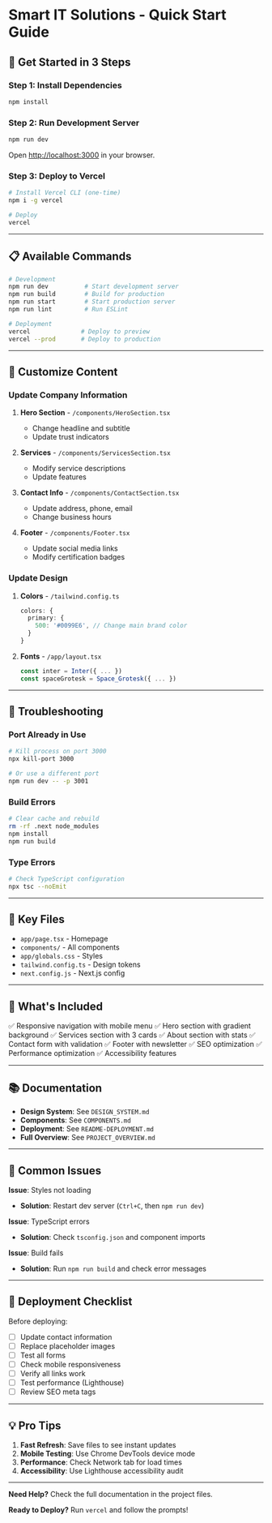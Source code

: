 # Smart IT Solutions - Quick Start Guide

## 🚀 Get Started in 3 Steps

### Step 1: Install Dependencies
```bash
npm install
```

### Step 2: Run Development Server
```bash
npm run dev
```

Open [http://localhost:3000](http://localhost:3000) in your browser.

### Step 3: Deploy to Vercel
```bash
# Install Vercel CLI (one-time)
npm i -g vercel

# Deploy
vercel
```

---

## 📋 Available Commands

```bash
# Development
npm run dev          # Start development server
npm run build        # Build for production
npm run start        # Start production server
npm run lint         # Run ESLint

# Deployment
vercel              # Deploy to preview
vercel --prod       # Deploy to production
```

---

## 🎨 Customize Content

### Update Company Information

1. **Hero Section** - `/components/HeroSection.tsx`
   - Change headline and subtitle
   - Update trust indicators

2. **Services** - `/components/ServicesSection.tsx`
   - Modify service descriptions
   - Update features

3. **Contact Info** - `/components/ContactSection.tsx`
   - Update address, phone, email
   - Change business hours

4. **Footer** - `/components/Footer.tsx`
   - Update social media links
   - Modify certification badges

### Update Design

1. **Colors** - `/tailwind.config.ts`
   ```typescript
   colors: {
     primary: {
       500: '#0099E6', // Change main brand color
     }
   }
   ```

2. **Fonts** - `/app/layout.tsx`
   ```typescript
   const inter = Inter({ ... })
   const spaceGrotesk = Space_Grotesk({ ... })
   ```

---

## 🔧 Troubleshooting

### Port Already in Use
```bash
# Kill process on port 3000
npx kill-port 3000

# Or use a different port
npm run dev -- -p 3001
```

### Build Errors
```bash
# Clear cache and rebuild
rm -rf .next node_modules
npm install
npm run build
```

### Type Errors
```bash
# Check TypeScript configuration
npx tsc --noEmit
```

---

## 📁 Key Files

- `app/page.tsx` - Homepage
- `components/` - All components
- `app/globals.css` - Styles
- `tailwind.config.ts` - Design tokens
- `next.config.js` - Next.js config

---

## 🎯 What's Included

✅ Responsive navigation with mobile menu
✅ Hero section with gradient background
✅ Services section with 3 cards
✅ About section with stats
✅ Contact form with validation
✅ Footer with newsletter
✅ SEO optimization
✅ Performance optimization
✅ Accessibility features

---

## 📚 Documentation

- **Design System**: See `DESIGN_SYSTEM.md`
- **Components**: See `COMPONENTS.md`
- **Deployment**: See `README-DEPLOYMENT.md`
- **Full Overview**: See `PROJECT_OVERVIEW.md`

---

## 🐛 Common Issues

**Issue**: Styles not loading
- **Solution**: Restart dev server (`Ctrl+C`, then `npm run dev`)

**Issue**: TypeScript errors
- **Solution**: Check `tsconfig.json` and component imports

**Issue**: Build fails
- **Solution**: Run `npm run build` and check error messages

---

## 🚀 Deployment Checklist

Before deploying:
- [ ] Update contact information
- [ ] Replace placeholder images
- [ ] Test all forms
- [ ] Check mobile responsiveness
- [ ] Verify all links work
- [ ] Test performance (Lighthouse)
- [ ] Review SEO meta tags

---

## 💡 Pro Tips

1. **Fast Refresh**: Save files to see instant updates
2. **Mobile Testing**: Use Chrome DevTools device mode
3. **Performance**: Check Network tab for load times
4. **Accessibility**: Use Lighthouse accessibility audit

---

**Need Help?** Check the full documentation in the project files.

**Ready to Deploy?** Run `vercel` and follow the prompts!
